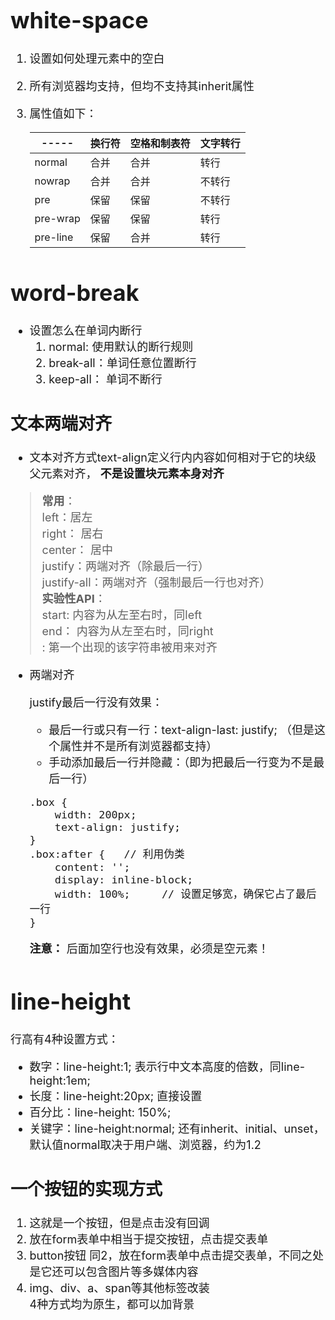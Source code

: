<font size='4'>

# white-space

1. 设置如何处理元素中的空白
2. 所有浏览器均支持，但均不支持其inherit属性
3. 属性值如下：

    ----- | 换行符	| 空格和制表符 | 文字转行
    ----- | ----- | ----- | -----
    normal | 合并 | 合并 | 转行
    nowrap | 合并 | 合并 | 不转行
    pre | 保留 | 保留 | 不转行
    pre-wrap | 保留 | 保留 | 转行
    pre-line | 保留 | 合并 | 转行

# word-break

-  设置怎么在单词内断行
    1.  normal: 使用默认的断行规则 
    2.  break-all：单词任意位置断行 
    3.  keep-all： 单词不断行 

## 文本两端对齐

- 文本对齐方式text-align定义行内内容如何相对于它的块级父元素对齐， 
__不是设置块元素本身对齐__

> __常用__：    
left：居左  
right： 居右  
center： 居中  
justify：两端对齐（除最后一行）  
justify-all：两端对齐（强制最后一行也对齐）  
__实验性API__：    
start: 内容为从左至右时，同left  
end： 内容为从左至右时，同right  
<string>: 第一个出现的该字符串被用来对齐

- 两端对齐

    justify最后一行没有效果：
    - 最后一行或只有一行：text-align-last: justify; （但是这个属性并不是所有浏览器都支持）
    - 手动添加最后一行并隐藏：（即为把最后一行变为不是最后一行）
    ```
    .box {
        width: 200px;
        text-align: justify;
    }
    .box:after {   // 利用伪类
        content: '';
        display: inline-block;
        width: 100%;     // 设置足够宽，确保它占了最后一行
    }
    ```
    __注意：__ 后面加空行也没有效果，必须是空元素！

# line-height
行高有4种设置方式：
- 数字：line-height:1; 表示行中文本高度的倍数，同line-height:1em;
- 长度：line-height:20px; 直接设置
- 百分比：line-height: 150%; 
- 关键字：line-height:normal; 还有inherit、initial、unset，默认值normal取决于用户端、浏览器，约为1.2

## 一个按钮的实现方式
1. <imput type="button"/> 这就是一个按钮，但是点击没有回调
2. <imput type="submit"/> 放在form表单中相当于提交按钮，点击提交表单
3. button按钮             同2，放在form表单中点击提交表单，不同之处是它还可以包含图片等多媒体内容
4. img、div、a、span等其他标签改装  
4种方式均为原生，都可以加背景
    


</font>
